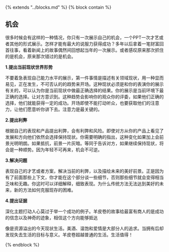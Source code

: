 {% extends "../blocks.md" %} {% block contain %}

## 机会

很多时候会有这样的一种情况，你只有一次展示自己的机会，一个PPT一次才艺或者其他的形式展示。怎样才能有最大的说服力获得成功？多年以后拿着一笔财富回首往事，看着新闻上的故事偶然间回想起当年的一次展示。或者感叹原来那次抓住的是机会，原来那次错过的是机会。

**1.提出当前现状世界形势**

不要着急表现自己能力水平的展示，第一件事情是描述有关领域现状，用一种显而易见，正在发生，不可否认的的趋势来开场。这种现状必须是和你的表演你的展示有关的，可以认为你是当前现状中做最正确选择的结果。你的展示是当前环境下最正确的选择。让对方意识到。这种趋势会影响你的观众你的评委，如果他们正确的选择，他们就能获得一定的成功。开场即使不能打动听众，也要获取他们的注意力，让他们愿意听你讲下去。注意力是最关键的。

**2.提出利弊**

根据自己的表现和产品提出利弊，会有利弊和风险。即使对方从你的产品上看见了发展和方向他们依然会选择保持现状。你需要明确的指出，这种变化如果加上会前景光明明朗。如果抵抗，前景一片灰暗。等同于告诉对方，如果继续保持现状，将会是一种顺势。因为年轻不可再来，机会不可逆。

**3.解决问题**

表现自己的才艺或者方案，解决当前的利弊，以及描绘未来的美好前景。正是因为有了前面那些上下文，你才能在这个部分谈一些细节，否则那些细节就会变得相当乏味和无趣。你这时可以详细解释，细致表现。为什么传统方法无法达到美好的未来，新的方法如何克服现存的困难。

**4.提出证据**

深化主题打动人心莫过于举一个成功的例子。羊皮卷的故事给最富有商人的是成功的信念以及神奇的迹象，相信这个方向能够抵达

 像是资源溢出的今天现状生活。美酒、温饱和爱情是大部分人的追求。当拥有后却发现失去生活的目标与意义。羊皮卷超越普通的生活。生活值得！

{% endblock %}